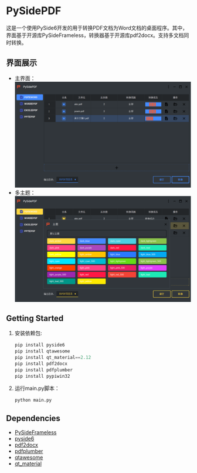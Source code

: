 # PySidePDF

这是一个使用PySide6开发的用于转换PDF文档为Word文档的桌面程序。其中，界面基于开源库PySideFrameless，转换器基于开源库pdf2docx。支持多文档同时转换。

## 界面展示

* 主界面：![主界面](image/main.png)
* 多主题：![多主题](image/theme.png)

## Getting Started

1. 安装依赖包:

   ```python
   pip install pyside6
   pip install qtawesome
   pip install qt_material==2.12
   pip install pdf2docx
   pip install pdfplumber
   pip install pypiwin32
   ```

2. 运行main.py脚本：

   ```python
   python main.py
   ```

## Dependencies

* [PySideFrameless](https://github.com/iounce/PySideFrameless)
* [pyside6](https://doc.qt.io/qtforpython/index.html)
* [pdf2docx](https://github.com/dothinking/pdf2docx)
* [pdfplumber](https://github.com/jsvine/pdfplumber)
* [qtawesome](https://github.com/spyder-ide/qtawesome)
* [qt_material](https://github.com/UN-GCPDS/qt-material)
